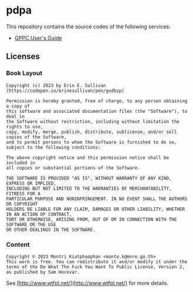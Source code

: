 # pdpa
This repository contains the source codes of the following services:
- [GPPC User's Guide](https://MNRE-ServiceLink.github.io/pdpa/guide)

## Licenses
### Book Layout
```
Copyright (c) 2023 by Erin E. Sullivan (https://codepen.io/erinesullivan/pen/gxdbzp)

Permission is hereby granted, free of charge, to any person obtaining a copy of
this software and associated documentation files (the "Software"), to deal in
the Software without restriction, including without limitation the rights to use,
copy, modify, merge, publish, distribute, sublicense, and/or sell copies of the Software,
and to permit persons to whom the Software is furnished to do so,
subject to the following conditions:

The above copyright notice and this permission notice shall be included in
all copies or substantial portions of the Software.

THE SOFTWARE IS PROVIDED "AS IS", WITHOUT WARRANTY OF ANY KIND, EXPRESS OR IMPLIED,
INCLUDING BUT NOT LIMITED TO THE WARRANTIES OF MERCHANTABILITY, FITNESS FOR A
PARTICULAR PURPOSE AND NONINFRINGEMENT. IN NO EVENT SHALL THE AUTHORS OR COPYRIGHT
HOLDERS BE LIABLE FOR ANY CLAIM, DAMAGES OR OTHER LIABILITY, WHETHER IN AN ACTION OF CONTRACT,
TORT OR OTHERWISE, ARISING FROM, OUT OF OR IN CONNECTION WITH THE SOFTWARE OR THE USE
OR OTHER DEALINGS IN THE SOFTWARE.
```
### Content
```
Copyright © 2023 Montri Kiatphaophan <monte.k@mnre.go.th>
This work is free. You can redistribute it and/or modify it under the
terms of the Do What The Fuck You Want To Public License, Version 2,
as published by Sam Hocevar.
```
See [http://www.wtfpl.net/](http://www.wtfpl.net/) for more details.

